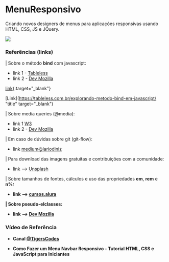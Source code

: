 # MenuResponsivo

Criando novos designers de menus para aplicações responsivas usando HTML, CSS, JS e JQuery.


![](https://github.com/rubenslyra/MenuResponsivo/blob/master/assets/screenshot-videomenu.gif)

### Referências (links)

| Sobre o método <b>bind</b> com javascript:

- link 1 - <a href="https://tableless.com.br/explorando-metodo-bind-em-javascript/" target="_blank">Tableless</a>
- link 2 - <a href="https://developer.mozilla.org/pt-BR/docs/Web/JavaScript/Reference/Global_Objects/Function/bind" target="_blank"> Dev Mozilla</a>

[link](){:target="_blank"}

[Link](https://tableless.com.br/explorando-metodo-bind-em-javascript/ "title" target="_blank")


| Sobre media queries (@media):

- link 1 <a href="https://www.w3.org/TR/mediaqueries-5/" target="_blank"> W3 </a>
- link 2 - <a href="https://developer.mozilla.org/pt-BR/docs/Web/CSS/Media_Queries/Using_media_queries" target="_blank"> Dev Mozilla</a>

| Em caso de dúvidas sobre git (git-flow):

- link <a href="https://medium.com/@lariodiniz/tutorial-git-com-git-flow-476ad906c8ae" target="_blank"> medium@lariodiniz</a>

| Para download das imagens gratuitas e contribuições com a comunidade:

- link --> <a href="https://unsplash.com/t/3d-renders" target="_blank">Unsplash</a>

| Sobre tamanhos de fontes, cálculos e uso das propriedades <b>em</b>, <b>rem</b> e <b>n%</n>:

- link --> <a href="https://cursos.alura.com.br/forum/topico-em-ou-rem-34821?gclid=CjwKCAjwzt6LBhBeEiwAbPGOgYgKf0z_g2YIjlSEXzbxRi4BvDkYRp8y4zEFyYEsQoG5BbG_Xxe-zhoCZS0QAvD_BwE" target="_blank">cursos.alura</a>

| Sobre pseudo-elclasses:

- link --> <a href="https://developer.mozilla.org/pt-BR/docs/Web/CSS/:nth-child" target="_blank"> Dev Mozilla</a>

### Vídeo de Referência

- Canal <a href="https://www.youtube.com/watch?v=bHRXRYTppHM" target="_blank">@TigersCodes </a>

- <i class="fas fa-play-circle"></i> Como Fazer um Menu Navbar Responsivo - Tutorial HTML, CSS e JavaScript para Iniciantes

<link rel="stylesheet" href="https://use.fontawesome.com/releases/v5.6.1/css/all.css" integrity="sha384-gfdkjb5BdAXd+lj+gudLWI+BXq4IuLW5IT+brZEZsLFm++aCMlF1V92rMkPaX4PP" crossorigin="anonymous">

